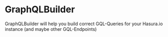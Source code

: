 # GraphQLBuilder
GraphQLBuilder will help you build correct GQL-Queries for your Hasura.io instance (and maybe other GQL-Endpoints)
